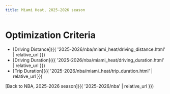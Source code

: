 ```yaml
---
title: Miami Heat, 2025-2026 season
---
```


# Optimization Criteria
- [Driving Distance]({{ '2025-2026/nba/miami_heat/driving_distance.html' | relative_url }})
- [Driving Duration]({{ '2025-2026/nba/miami_heat/driving_duration.html' | relative_url }})
- [Trip Duration]({{ '2025-2026/nba/miami_heat/trip_duration.html' | relative_url }})

[Back to NBA, 2025-2026 season]({{ '2025-2026/nba' | relative_url }})
